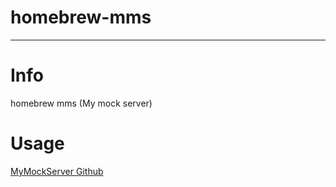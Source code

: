 # homebrew-mms

---

# Info

homebrew mms (My mock server)

# Usage

[MyMockServer Github](https://github.com/LiushuiXiaoxia/MyMockServer)
